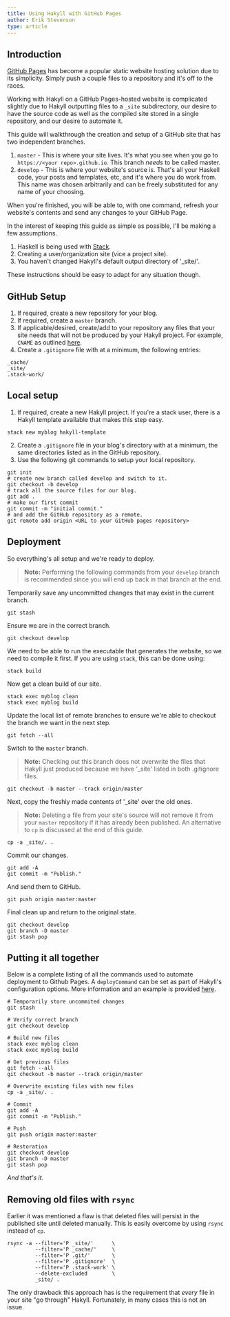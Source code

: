 ```yaml
---
title: Using Hakyll with GitHub Pages
author: Erik Stevenson
type: article
---
```


## Introduction

[GitHub Pages](http://pages.github.com) has become a popular static website hosting solution due to its simplicity. Simply push a couple files to a repository and it's off to the races.

Working with Hakyll on a GitHub Pages-hosted website is complicated slightly due to Hakyll outputting files to a ```_site``` subdirectory, our desire to have the source code as well as the compiled site stored in a single repository, and our desire to automate it.

This guide will walkthrough the creation and setup of a GitHub site that has two independent branches.

1. ```master``` - This is where your site lives. It's what you see when you go to ```https://<your repo>.github.io```. This branch *needs* to be called master.
2. ```develop``` - This is where your website's source is. That's all your Haskell code, your posts and templates, etc, and it's where you do work from. This name was chosen arbitrarily and can be freely substituted for any name of your choosing.

When you're finished, you will be able to, with one command, refresh your website's contents and send any changes to your GitHub Page.

In the interest of keeping this guide as simple as possible, I'll be making a few assumptions.

1. Haskell is being used with [Stack](http://docs.haskellstack.org/en/stable/README/).
2. Creating a user/organization site (vice a project site).
3. You haven't changed Hakyll's default output directory of '_site/'.

These instructions should be easy to adapt for any situation though.

## GitHub Setup

1. If required, create a new repository for your blog.
2. If required, create a ```master``` branch.
2. If applicable/desired, create/add to your repository any files that your site needs that will not be produced by your Hakyll project. For example, ```CNAME``` as outlined [here](https://help.github.com/articles/setting-up-your-pages-site-repository/).
3. Create a ```.gitignore``` file with at a minimum, the following entries:

```
_cache/
_site/
.stack-work/
```

## Local setup

1. If required, create a new Hakyll project. If you're a stack user, there is a Hakyll template available that makes this step easy.

```stack new myblog hakyll-template```

2. Create a ```.gitignore``` file in your blog's directory with at a minimum, the same directories listed as in the GitHub repository.
3. Use the following git commands to setup your local repository.

```
git init
# create new branch called develop and switch to it.
git checkout -b develop
# track all the source files for our blog.
git add .
# make our first commit
git commit -m "initial commit."
# and add the GitHub repository as a remote.
git remote add origin <URL to your GitHub pages repository>
```

## Deployment

So everything's all setup and we're ready to deploy.

> **Note:** Performing the following commands from your ```develop``` branch is recommended since you will end up back in that branch at the end.

Temporarily save any uncommitted changes that may exist in the current branch.

```
git stash
```

Ensure we are in the correct branch.

```
git checkout develop
```

We need to be able to run the executable that generates the website, so we need
to compile it first.  If you are using `stack`, this can be done using:

```
stack build
```

Now get a clean build of our site.

```
stack exec myblog clean
stack exec myblog build
```

Update the local list of remote branches to ensure we're able to checkout the branch we want in the next step.

```
git fetch --all
```

Switch to the `master` branch. 

> **Note:** Checking out this branch does not overwrite the files that Hakyll just produced because we have '_site' listed in both .gitignore files.

```
git checkout -b master --track origin/master
```

Next, copy the freshly made contents of '_site' over the old ones.

> **Note:** Deleting a file from your site's source will not remove it from your `master` repository if it has already been published. An alternative to `cp` is discussed at the end of this guide.

```
cp -a _site/. .
```

Commit our changes.

```
git add -A
git commit -m "Publish."
```

And send them to GitHub.

```
git push origin master:master
```

Final clean up and return to the original state.

```
git checkout develop
git branch -D master
git stash pop
```

## Putting it all together

Below is a complete listing of all the commands used to automate deployment to Github Pages. A `deployCommand` can be set as part of Hakyll's configuration options. More information and an example is provided [here](https://jaspervdj.be/hakyll/reference/Hakyll-Core-Configuration.html).

```
# Temporarily store uncommited changes
git stash

# Verify correct branch
git checkout develop

# Build new files
stack exec myblog clean
stack exec myblog build

# Get previous files
git fetch --all
git checkout -b master --track origin/master

# Overwrite existing files with new files
cp -a _site/. .

# Commit
git add -A
git commit -m "Publish."

# Push
git push origin master:master

# Restoration
git checkout develop
git branch -D master
git stash pop
```

*And that's it.*

## Removing old files with `rsync`

Earlier it was mentioned a flaw is that deleted files will persist in the published site until deleted manually. This is easily overcome by using `rsync` instead of `cp`.

```
rsync -a --filter='P _site/'      \
         --filter='P _cache/'     \
         --filter='P .git/'       \
         --filter='P .gitignore'  \
         --filter='P .stack-work' \
         --delete-excluded        \
         _site/ .
```

The only drawback this approach has is the requirement that *every* file in your site "go through" Hakyll. Fortunately, in many cases this is not an issue.
